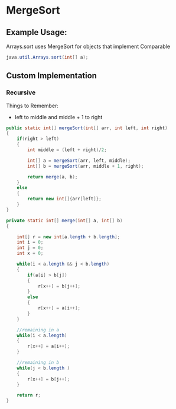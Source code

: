 # MergeSort
## Example Usage:
Arrays.sort uses MergeSort for objects that implement Comparable
```java
java.util.Arrays.sort(int[] a);
```

## Custom Implementation
### Recursive
Things to Remember:
* left to middle and middle + 1 to right
```java
public static int[] mergeSort(int[] arr, int left, int right)
{
    if(right > left)
    {
        int middle = (left + right)/2;

        int[] a = mergeSort(arr, left, middle);
        int[] b = mergeSort(arr, middle + 1, right);

        return merge(a, b);
    }
    else
    {
        return new int[]{arr[left]};
    }
}

private static int[] merge(int[] a, int[] b)
{

    int[] r = new int[a.length + b.length];
    int i = 0;
    int j = 0;
    int x = 0;

    while(i < a.length && j < b.length)
    {
        if(a[i] > b[j])
        {
            r[x++] = b[j++];
        }
        else
        {
            r[x++] = a[i++];
        }
    }

    //remaining in a
    while(i < a.length)
    {
        r[x++] = a[i++];
    }

    //remaining in b
    while(j < b.length )
    {
        r[x++] = b[j++];
    }

    return r;
}
```
